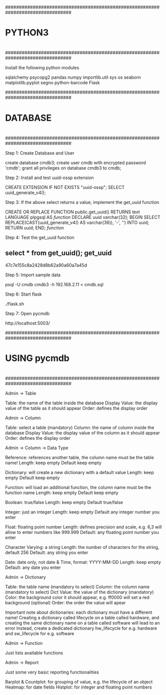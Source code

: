 ################################################################################
#
# PYTHON3
#
################################################################################

Install the following python modules

sqlalchemy
psycopg2
pandas
numpy
importlib.util
sys
os
seaborn
matplotlib.pyplot
segno
python-barcode
Flask

################################################################################
#
# DATABASE
#
################################################################################

Step 1: Create Database and User

create database cmdb3;
create user cmdb with encrypted password 'cmdb';
grant all privileges on database cmdb3 to cmdb;

Step 2: Install and test uuid-ossp extension

CREATE EXTENSION IF NOT EXISTS "uuid-ossp";
SELECT uuid_generate_v4();

Step 3: If the above select returns a value, implement the get_uuid function

CREATE OR REPLACE FUNCTION public.get_uuid()
 RETURNS text
 LANGUAGE plpgsql
AS $function$
DECLARE
    uuid varchar(32);
BEGIN
    SELECT REPLACE(CAST(uuid_generate_v4() AS varchar(36)), '-', '') INTO uuid;
    RETURN uuid;
END;
$function$

Step 4: Test the get_uuid function

select * from get_uuid();
             get_uuid
----------------------------------
 47c7e155c8a2428d8b62a90a60a7a45d

Step 5: Import sample data

psql -U cmdb cmdb3 -h 192.168.2.11 < cmdb.sql

Step 6: Start flask

./flask.sh

Step 7: Open pycmdb

http://localhost:5003/

################################################################################
#
# USING pycmdb
#
################################################################################

Admin -> Table

Table: the name of the table inside the database
Display Value: the display value of the table as it should appear
Order: defines the display order

Admin -> Column

Table: select a table (mandatory)
Column: the name of column inside the database
Display Value: the display value of the column as it should appear
Order: defines the display order

Admin -> Column -> Data Type

Reference: references another table, the column name must be the table name!
Length: keep empty
Default keep empty

Dictionary: will create a new dictionary with a default value
Length: keep empty
Default keep empty

Function: will load an additional function, the column name must be the function name
Length: keep empty
Default keep empty

Boolean: true/false
Length: keep empty
Default true/false

Integer: just an integer
Length: keep empty
Default any integer number you enter

Float: floating point number
Length: defines precision and scale, e.g. 6,3 will allow to enter numbers like 999.999
Default: any floating point number you enter

Character Varying: a string
Length: the number of characters for the string, default 256
Default: any string you enter

Date: date only, not date & Time, format: YYYY-MM-DD
Length: keep empty
Default: any date you enter

Admin -> Dictionary

Table: the table name (mandatory to select)
Column: the column name (mandatory to select)
Dict Value: the value of the dictionary (mandatory)
Color: the background color it should appear, e.g. ff0000 will set a red background (optional)
Order: the order the value will apear

Important note about dictionaries: each dictionary must have a different name!
Creating a dictionary called lifecycle on a table called hardware, and creating the same dictionary name on a table called software will lead to an error
Instead, create a dedicated dictionary hw_lifecycle for e.g. hardware and sw_lifecycle for e.g. software

Admin -> Function

Just lists available functions

Admin -> Report

Just some very basic reporting functionalities

Barplot & Countplot: for grouping of value, e.g. the lifecycle of an object
Heatmap: for date fields
Histplot: for integer and floating point numbers
